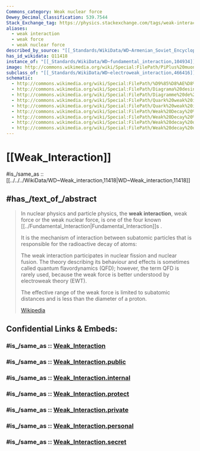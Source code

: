 ```yaml
---
Commons_category: Weak nuclear force
Dewey_Decimal_Classification: 539.7544
Stack_Exchange_tag: https://physics.stackexchange.com/tags/weak-interaction
aliases:
  - weak interaction
  - weak force
  - weak nuclear force
described_by_source: "[[_Standards/WikiData/WD~Armenian_Soviet_Encyclopedia,_vol._4,124737630]]"
has_id_wikidata: Q11418
instance_of: "[[_Standards/WikiData/WD~fundamental_interaction,104934]]"
image: http://commons.wikimedia.org/wiki/Special:FilePath/PiPlus%20muon%20decay.svg
subclass_of: "[[_Standards/WikiData/WD~electroweak_interaction,466416]]"
schematic:
  - http://commons.wikimedia.org/wiki/Special:FilePath/%D9%85%D8%AE%D8%B7%D8%B7%20%D8%AA%D9%81%D9%83%D9%83%20%D8%A7%D9%84%D9%83%D9%88%D8%A7%D8%B1%D9%83%20%D8%A8%D8%A5%D8%B4%D8%B9%D8%A7%D8%B9%20%D8%A8%D9%8A%D8%AA%D8%A7.svg
  - http://commons.wikimedia.org/wiki/Special:FilePath/Diagrama%20desintegraci%C3%B3%20feble.svg
  - http://commons.wikimedia.org/wiki/Special:FilePath/Diagramme%20de%20la%20d%C3%A9sint%C3%A9gration%20des%20quarks%20par%20radioactivit%C3%A9%20beta.svg
  - http://commons.wikimedia.org/wiki/Special:FilePath/Quark%20weak%20interactions-tr.svg
  - http://commons.wikimedia.org/wiki/Special:FilePath/Quark%20weak%20interactions-vi.svg
  - http://commons.wikimedia.org/wiki/Special:FilePath/Weak%20Decay%20%28flipped%29.svg
  - http://commons.wikimedia.org/wiki/Special:FilePath/Weak%20Decay%20%28flipped%29%20mk.svg
  - http://commons.wikimedia.org/wiki/Special:FilePath/Weak%20decay%20diagram%20zh-hans.svg
  - http://commons.wikimedia.org/wiki/Special:FilePath/Weak%20decay%20diagram%20zh-hant.svg
---
```


# [[Weak_Interaction]] 

#is_/same_as :: [[../../../WikiData/WD~Weak_interaction,11418|WD~Weak_interaction,11418]] 

## #has_/text_of_/abstract 

> In nuclear physics and particle physics, the **weak interaction**, weak force or the weak nuclear force, 
> is one of the four known [[../Fundamental_Interaction|Fundamental_Interaction]]s . 
> 
> It is the mechanism of interaction between subatomic particles 
> that is responsible for the radioactive decay of atoms: 
> 
> The weak interaction participates in nuclear fission and nuclear fusion. 
> The theory describing its behaviour and effects 
> is sometimes called quantum flavordynamics (QFD); however, the term QFD is rarely used, 
> because the weak force is better understood by electroweak theory (EWT).
>
> The effective range of the weak force is limited to subatomic distances 
> and is less than the diameter of a proton.
>
> [Wikipedia](https://en.wikipedia.org/wiki/Weak%20interaction) 


## Confidential Links & Embeds: 

### #is_/same_as :: [Weak_Interaction](/_Standards/Science/Physics/Quantum_Mechanics/Fundamental_Interaction/Weak_Interaction.md) 

### #is_/same_as :: [Weak_Interaction.public](/_public/Science/Physics/Quantum_Mechanics/Fundamental_Interaction/Weak_Interaction.public.md) 

### #is_/same_as :: [Weak_Interaction.internal](/_internal/Science/Physics/Quantum_Mechanics/Fundamental_Interaction/Weak_Interaction.internal.md) 

### #is_/same_as :: [Weak_Interaction.protect](/_protect/Science/Physics/Quantum_Mechanics/Fundamental_Interaction/Weak_Interaction.protect.md) 

### #is_/same_as :: [Weak_Interaction.private](/_private/Science/Physics/Quantum_Mechanics/Fundamental_Interaction/Weak_Interaction.private.md) 

### #is_/same_as :: [Weak_Interaction.personal](/_personal/Science/Physics/Quantum_Mechanics/Fundamental_Interaction/Weak_Interaction.personal.md) 

### #is_/same_as :: [Weak_Interaction.secret](/_secret/Science/Physics/Quantum_Mechanics/Fundamental_Interaction/Weak_Interaction.secret.md)

